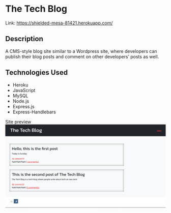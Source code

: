 # The Tech Blog

Link: https://shielded-mesa-81421.herokuapp.com/

## Description
A CMS-style blog site similar to a Wordpress site, where developers can publish their blog posts and comment on other developers’ posts as well.

## Technologies Used
- Heroku
- JavaScript
- MySQL
- Node.js
- Express.js
- Express-Handlebars


Site preview
![](public/images/img.png)

